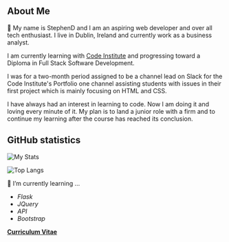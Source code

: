 ## About Me

👋 My name is StephenD and I am an aspiring web developer and over all tech enthusiast.
I live in Dublin, Ireland and currently work as a business analyst.

I am currently learning with [Code Institute](https://www.codeinstitute.net) and
progressing toward a Diploma in Full Stack Software Development.

I was for a two-month period assigned to be a channel lead on Slack for the Code Institute's Portfolio one channel assisting students with issues in their first project which is mainly focusing on HTML and CSS.

I have always had an interest in learning to code. Now I am doing it and loving every minute of it. My plan is to land a junior role with a firm and to continue my learning after the course has reached its conclusion. 


## GitHub statistics

![My Stats](https://github-readme-stats.vercel.app/api?username=darco31&show_icons=true&theme=radical)

![Top Langs](https://github-readme-stats.vercel.app/api/top-langs/?username=darco31&layout=compact&theme=radical)

:school:  I’m currently learning ...

- *Flask*
- *JQuery*
- *API*
- *Bootstrap*

**[Curriculum Vitae](./Stephendarcy_CV.docx)**
